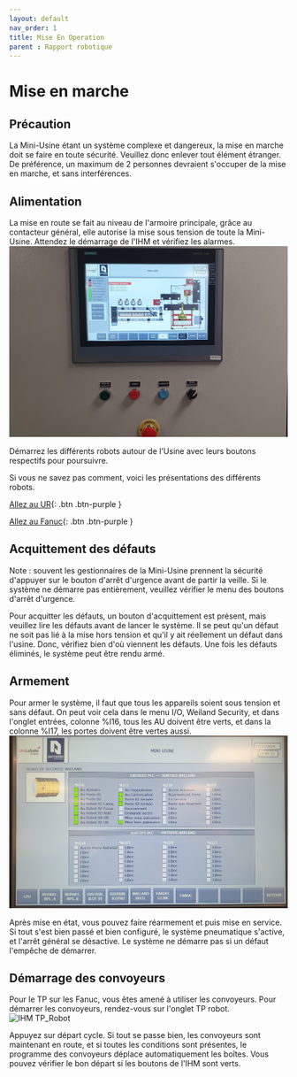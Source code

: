 ```yaml
---
layout: default
nav_order: 1
title: Mise En Operation
parent : Rapport robotique
---
```


# Mise en marche

## Précaution
La Mini-Usine étant un système complexe et dangereux, la mise en marche doit se faire en toute sécurité. Veuillez donc enlever tout élément étranger. 
De préférence, un maximum de 2 personnes devraient s'occuper de la mise en marche, et sans interférences.

## Alimentation
La mise en route se fait au niveau de l'armoire principale, grâce au contacteur général, elle autorise la mise sous tension de toute la Mini-Usine. Attendez le démarrage de l'IHM et vérifiez les alarmes.
![IHM entier](photo/IHMplusbouton.jpg)

Démarrez les différents robots autour de l'Usine avec leurs boutons respectifs pour poursuivre.

Si vous ne savez pas comment, voici les présentations des différents robots.

[Allez au UR](./presentation_UR.html){: .btn .btn-purple }

[Allez au Fanuc](./presentation-fanuc.html){: .btn .btn-purple }

## Acquittement des défauts
Note : souvent les gestionnaires de la Mini-Usine prennent la sécurité d'appuyer sur le bouton d'arrêt d'urgence avant de partir la veille. Si le système ne démarre pas entièrement, veuillez vérifier le menu des boutons d'arrêt d'urgence.

Pour acquitter les défauts, un bouton d'acquittement est présent, mais veuillez lire les défauts avant de lancer le système. Il se peut qu'un défaut ne soit pas lié à la mise hors tension et qu'il y ait réellement un défaut dans l'usine. Donc, vérifiez bien d'où viennent les défauts. Une fois les défauts éliminés, le système peut être rendu armé.

## Armement
Pour armer le système, il faut que tous les appareils soient sous tension et sans défaut. On peut voir cela dans le menu I/O, Weiland Security, et dans l'onglet entrées, colonne %I16, tous les AU doivent être verts, et dans la colonne %I17, les portes doivent être vertes aussi.
![Panneau de Secu IHM](photo/IHMSecu.jpg)

Après mise en état, vous pouvez faire réarmement et puis mise en service. Si tout s'est bien passé et bien configuré, le système pneumatique s'active, et l'arrêt général se désactive. Le système ne démarre pas si un défaut l'empêche de démarrer.

## Démarrage des convoyeurs
Pour le TP sur les Fanuc, vous êtes amené à utiliser les convoyeurs. Pour démarrer les convoyeurs, rendez-vous sur l'onglet TP robot.
![IHM TP_Robot](photo/IHMTP_Robot.png)

Appuyez sur départ cycle. Si tout se passe bien, les convoyeurs sont maintenant en route, et si toutes les conditions sont présentes, le programme des convoyeurs déplace automatiquement les boîtes. Vous pouvez vérifier le bon départ si les boutons de l'IHM sont verts.
